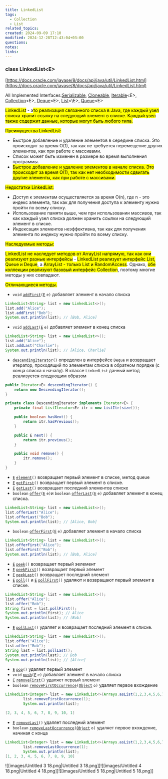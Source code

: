 ```yaml
---
title: LinkedList
tags:
  - Collection
  - List
related_topics: 
created: 2024-09-09 17:10
modified: 2024-12-28T12:43:04+03:00
questions: 
notes: 
links: 
---
```


### class LinkedList\<E>

[https://docs.oracle.com/javase/8/docs/api/java/util/LinkedList.html](https://docs.oracle.com/javase/8/docs/api/java/util/LinkedList.html)

All Implemented Interfaces:[Serializable](https://docs.oracle.com/javase/8/docs/api/java/io/Serializable.html), [Cloneable](https://docs.oracle.com/javase/8/docs/api/java/lang/Cloneable.html), [Iterable](https://docs.oracle.com/javase/8/docs/api/java/lang/Iterable.html)\<E>, [Collection](https://docs.oracle.com/javase/8/docs/api/java/util/Collection.html)\<E>, [Deque](https://docs.oracle.com/javase/8/docs/api/java/util/Deque.html)\<E>, [List](https://docs.oracle.com/javase/8/docs/api/java/util/List.html)<\E>, [Queue](https://docs.oracle.com/javase/8/docs/api/java/util/Queue.html)\<E>

  

<mark class="hltr-red">LinkedList</mark> - э<mark class="hltr-yellow">то реализация связанного списка в Java, где каждый узел списка хранит ссылку на следующий элемент в списке. Каждый узел также содержит данные, которые могут быть любого типа.</mark>

<mark class="hltr-orange">Преимущества LinkedList:</mark>

- Быстрое добавление и удаление элементов в середине списка. Это происходит за время O(1), так как не требуется перемещение других элементов, как при работе с массивами.
- Список может быть изменен в размере во время выполнения программы.
- <mark class="hltr-yellow">Быстрое добавление и удаление элементов в начале списка. Это происходит за время O(1), так как нет необходимости сдвигать другие элементы, как при работе с массивами.</mark>

<mark class="hltr-orange">Недостатки LinkedList:</mark>

- Доступ к элементам осуществляется за время O(n), где n - это индекс элемента, так как для получения доступа к элементу нужно пройти по всему списку.
- Использование памяти выше, чем при использовании массивов, так как каждый узел списка должен хранить ссылки на следующий элемент в списке.
- Индексация элементов неэффективна, так как для получения элемента по индексу нужно пройти по всему списку.

  

<mark class="hltr-orange">Наследуемые методы:</mark>

<mark class="hltr-red">LinkedList не наследует методов от ArrayList напрямую, так как они реализуют разные интерфейсы</mark> - <mark class="hltr-purple">LinkedList реализует интерфейс List, Queue и Deque</mark>, а <mark class="hltr-blue">ArrayList - только List и RandomAccess</mark>. Однако, <mark class="hltr-green2">обе коллекции реализуют базовый интерфейс Collection</mark>, поэтому многие методы у них совпадают.

  

<mark class="hltr-orange">Отличающиеся методы.</mark>

- `void` [`addFirst`](https://docs.oracle.com/javase/8/docs/api/java/util/LinkedList.html#addFirst-E-)`(`[`E`](https://docs.oracle.com/javase/8/docs/api/java/util/LinkedList.html) `e)` добавляет элемент в начало списка

```Java
LinkedList<String> list = new LinkedList<>();
list.add("Alice");
list.addFirst("Bob");
System.out.println(list); // [Bob, Alice]
```

- `void` [`addLast`](https://docs.oracle.com/javase/8/docs/api/java/util/LinkedList.html#addLast-E-)`(`[`E`](https://docs.oracle.com/javase/8/docs/api/java/util/LinkedList.html) `e)` добавляет элемент в конец списка

```Java
LinkedList<String> list = new LinkedList<>();
list.add("Alice");
list.addLast("Charlie");
System.out.println(list); // [Alice, Charlie]
```

- [`descendingIterator`](https://docs.oracle.com/javase/8/docs/api/java/util/LinkedList.html#descendingIterator--)`()` определен в интерфейсе `Deque` и возвращает итератор, проходящий по элементам списка в обратном порядке (с конца списка к началу). В классе `LinkedList` данный метод реализуется следующим образом

```Java
public Iterator<E> descendingIterator() {
    return new DescendingIterator();
}

private class DescendingIterator implements Iterator<E> {
    private final ListIterator<E> itr = new ListItr(size());

    public boolean hasNext() {
        return itr.hasPrevious();
    }

    public E next() {
        return itr.previous();
    }

    public void remove() {
        itr.remove();
    }
}
```

- [`E`](https://docs.oracle.com/javase/8/docs/api/java/util/LinkedList.html) [`element`](https://docs.oracle.com/javase/8/docs/api/java/util/LinkedList.html#element--)`()` возвращает первый элемент в списке, метод queue
- [`E`](https://docs.oracle.com/javase/8/docs/api/java/util/LinkedList.html) [`getFirst`](https://docs.oracle.com/javase/8/docs/api/java/util/LinkedList.html#getFirst--)`()` возвращает первый элемент в списке.
- [`E`](https://docs.oracle.com/javase/8/docs/api/java/util/LinkedList.html) [`getLast`](https://docs.oracle.com/javase/8/docs/api/java/util/LinkedList.html#getLast--)`()` возвращает последний элементов списке
- `boolean` [`offer`](https://docs.oracle.com/javase/8/docs/api/java/util/LinkedList.html#offer-E-)`(`[`E`](https://docs.oracle.com/javase/8/docs/api/java/util/LinkedList.html) `e)`и `boolean` [`offerLast`](https://docs.oracle.com/javase/8/docs/api/java/util/LinkedList.html#offerLast-E-)`(`[`E`](https://docs.oracle.com/javase/8/docs/api/java/util/LinkedList.html) `e)` добавляет элемент в конец списка.

```Java
LinkedList<String> list = new LinkedList<>();
list.offerLast("Alice");
list.offerLast("Bob");
System.out.println(list); // [Alice, Bob]
```

- `boolean` [`offerFirst`](https://docs.oracle.com/javase/8/docs/api/java/util/LinkedList.html#offerFirst-E-)`(`[`E`](https://docs.oracle.com/javase/8/docs/api/java/util/LinkedList.html) `e)` добавляет элемент в начало списка

```Java
LinkedList<String> list = new LinkedList<>();
list.offerFirst("Alice");
list.offerFirst("Bob");
System.out.println(list); // [Bob, Alice]
```

- [`E`](https://docs.oracle.com/javase/8/docs/api/java/util/LinkedList.html) [`peek`](https://docs.oracle.com/javase/8/docs/api/java/util/LinkedList.html#peek--)`()` возвращает первый эелемент
- [`E`](https://docs.oracle.com/javase/8/docs/api/java/util/LinkedList.html) [`peekFirst`](https://docs.oracle.com/javase/8/docs/api/java/util/LinkedList.html#peekFirst--)`()` возвращает первый элемент
- [`E`](https://docs.oracle.com/javase/8/docs/api/java/util/LinkedList.html) [`peekLast`](https://docs.oracle.com/javase/8/docs/api/java/util/LinkedList.html#peekLast--)`()` возвращает последний элемент
- [`E`](https://docs.oracle.com/javase/8/docs/api/java/util/LinkedList.html) [`poll`](https://docs.oracle.com/javase/8/docs/api/java/util/LinkedList.html#poll--)`()` и [`E`](https://docs.oracle.com/javase/8/docs/api/java/util/LinkedList.html) [`pollFirst`](https://docs.oracle.com/javase/8/docs/api/java/util/LinkedList.html#pollFirst--)`()` удаляют и возвращают первый элемент в списке.

```Java
LinkedList<String> list = new LinkedList<>();
list.offer("Alice");
list.offer("Bob");
String first = list.pollFirst();
System.out.println(first); // Alice
System.out.println(list); // [Bob]
```

- [`E`](https://docs.oracle.com/javase/8/docs/api/java/util/LinkedList.html) [`pollLast`](https://docs.oracle.com/javase/8/docs/api/java/util/LinkedList.html#pollLast--)`()` удаляет и возвращает последний элемент в списке.

```Java
LinkedList<String> list = new LinkedList<>();
list.offer("Alice");
list.offer("Bob");
String last = list.pollLast();
System.out.println(last); // Bob
System.out.println(list); // [Alice]
```

- [`E`](https://docs.oracle.com/javase/8/docs/api/java/util/LinkedList.html) [`pop`](https://docs.oracle.com/javase/8/docs/api/java/util/LinkedList.html#pop--)`()` удаляет первый элемент
- `void` [`push`](https://docs.oracle.com/javase/8/docs/api/java/util/LinkedList.html#push-E-)`(`[`E`](https://docs.oracle.com/javase/8/docs/api/java/util/LinkedList.html) `e)` добавляет элемент в начало списка
- [`E`](https://docs.oracle.com/javase/8/docs/api/java/util/LinkedList.html) [`removeFirst`](https://docs.oracle.com/javase/8/docs/api/java/util/LinkedList.html#removeFirst--)`()` удаляет первый элемент
- `boolean` [`removeFirstOccurrence`](https://docs.oracle.com/javase/8/docs/api/java/util/LinkedList.html#removeFirstOccurrence-java.lang.Object-)`(`[`Object`](https://docs.oracle.com/javase/8/docs/api/java/lang/Object.html) `o)` удаляет первое вхождение

```Java
LinkedList<Integer> list = new LinkedList<>(Arrays.asList(1,2,3,4,5,6,7,8,9,10,1));
        list.removeFirstOccurrence(1);
        System.out.println(list);

[2, 3, 4, 5, 6, 7, 8, 9, 10, 1]
```

- [`E`](https://docs.oracle.com/javase/8/docs/api/java/util/LinkedList.html) [`removeLast`](https://docs.oracle.com/javase/8/docs/api/java/util/LinkedList.html#removeLast--)`()` удаляет последний элемент
- `boolean` [`removeLastOccurrence`](https://docs.oracle.com/javase/8/docs/api/java/util/LinkedList.html#removeLastOccurrence-java.lang.Object-)`(`[`Object`](https://docs.oracle.com/javase/8/docs/api/java/lang/Object.html) `o)` удаляет первое вхождение, начиная с конца

```Java
LinkedList<Integer> list = new LinkedList<>(Arrays.asList(1,2,3,4,5,6,7,8,9,10,1));
        list.removeLastOccurrence(1);
        System.out.println(list);
[1, 2, 3, 4, 5, 6, 7, 8, 9, 10]
```

  ![[images/Untitled 3 18.png|Untitled 3 18.png]]![[images/Untitled 4 18.png|Untitled 4 18.png]]![[images/Untitled 5 18.png|Untitled 5 18.png]]